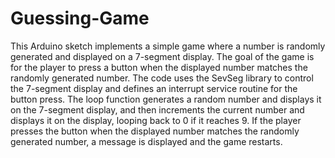 # Guessing-Game
This Arduino sketch implements a simple game where a number is randomly generated and displayed on a 7-segment display. 
   The goal of the game is for the player to press a button when the displayed number matches the randomly generated number. 
   The code uses the SevSeg library to control the 7-segment display and defines an interrupt service routine for the button press. 
   The loop function generates a random number and displays it on the 7-segment display, and then increments the current number and displays it on the display, 
   looping back to 0 if it reaches 9. If the player presses the button when the displayed number matches the randomly generated number, a message is displayed and the game restarts.
